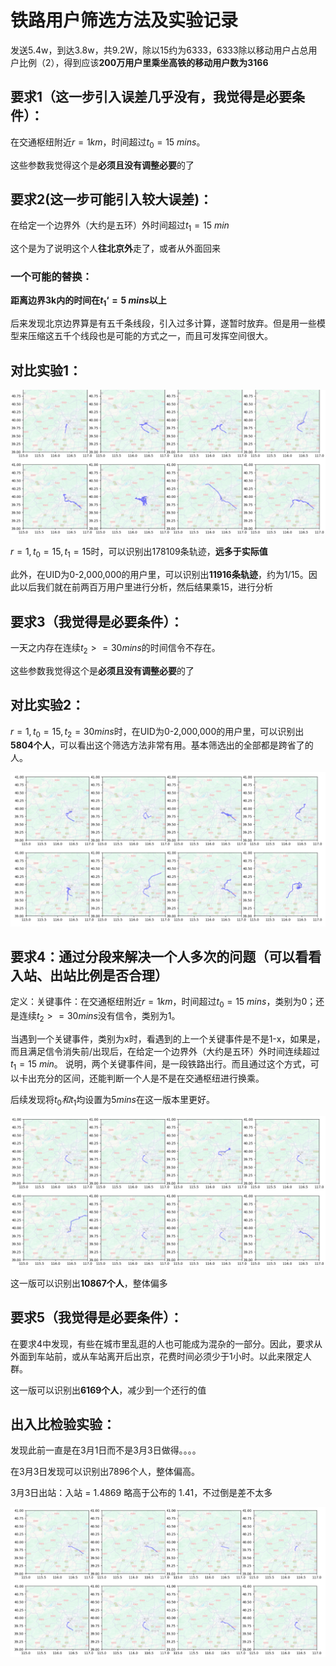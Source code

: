 # 铁路用户筛选方法及实验记录

发送5.4w，到达3.8w，共9.2W，除以15约为6333，6333除以移动用户占总用户比例（2），得到应该**200万用户里乘坐高铁的移动用户数为3166**

## 要求1（这一步引入误差几乎没有，我觉得是必要条件）：

在交通枢纽附近$r=1km$，时间超过$t_0 = 15\ mins$。

这些参数我觉得这个是**必须且没有调整必要**的了

## 要求2(这一步可能引入较大误差)：

在给定一个边界外（大约是五环）外时间超过$t_1 = 15\ min$

这个是为了说明这个人**往北京外**走了，或者从外面回来

### 一个可能的替换：

**距离边界3k内的时间在$t_1‘ = 5\ mins$以上**

后来发现北京边界算是有五千条线段，引入过多计算，遂暂时放弃。但是用一些模型来压缩这五千个线段也是可能的方式之一，而且可发挥空间很大。

## 对比实验1：

![image-20240607204116614](asssets\image-20240607204116614.png)

$r=1, t_0=15, t_1 = 15$时，可以识别出178109条轨迹，**远多于实际值**

此外，在UID为0-2,000,000的用户里，可以识别出**11916条轨迹**，约为1/15。因此以后我们就在前两百万用户里进行分析，然后结果乘15，进行分析

## 要求3（我觉得是必要条件）：

一天之内存在连续$t_2 >= 30 mins$的时间信令不存在。

这些参数我觉得这个是**必须且没有调整必要**的了

## 对比实验2：

$r=1, t_0=15, t_2 = 30 mins$时，在UID为0-2,000,000的用户里，可以识别出**5804个人**，可以看出这个筛选方法非常有用。基本筛选出的全部都是跨省了的人。

![image-20240608210736371](asssets\image-20240608210736371.png)


## 要求4：通过分段来解决一个人多次的问题（可以看看入站、出站比例是否合理）

定义：关键事件：在交通枢纽附近$r=1km$，时间超过$t_0 = 15\ mins$，类别为0；还是连续$t_2 >= 30 mins$没有信令，类别为1。

当遇到一个关键事件，类别为x时，看遇到的上一个关键事件是不是1-x，如果是，而且满足信令消失前/出现后，在给定一个边界外（大约是五环）外时间连续超过$t_1 = 15\ min$。
说明，两个关键事件间，是一段铁路出行。而且通过这个方式，可以卡出充分的区间，还能判断一个人是不是在交通枢纽进行换乘。

后续发现将$t_0和t_1$均设置为$5 mins$在这一版本里更好。

![image-20240608210736371](asssets\img5.png)

这一版可以识别出**10867个人**，整体偏多

## 要求5（我觉得是必要条件）：

在要求4中发现，有些在城市里乱逛的人也可能成为混杂的一部分。因此，要求从外面到车站前，或从车站离开后出京，花费时间必须少于1小时。以此来限定人群。

这一版可以识别出**6169个人**，减少到一个还行的值

## 出入比检验实验：

发现此前一直是在3月1日而不是3月3日做得。。。。

在3月3日发现可以识别出7896个人，整体偏高。

3月3日出站：入站 = 1.4869 略高于公布的 1.41，不过倒是差不太多


![image-20240608210736371](asssets\img6.png)




